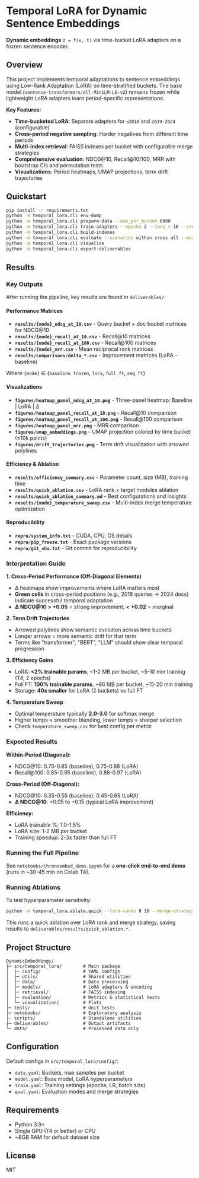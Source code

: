 # Temporal LoRA for Dynamic Sentence Embeddings

**Dynamic embeddings** `z = f(x, t)` via time-bucket LoRA adapters on a frozen sentence encoder.

## Overview

This project implements temporal adaptations to sentence embeddings using Low-Rank Adaptation (LoRA) on time-stratified buckets. The base model (`sentence-transformers/all-MiniLM-L6-v2`) remains frozen while lightweight LoRA adapters learn period-specific representations.

**Key Features:**
- **Time-bucketed LoRA**: Separate adapters for `≤2018` and `2019-2024` (configurable)
- **Cross-period negative sampling**: Harder negatives from different time periods
- **Multi-index retrieval**: FAISS indexes per bucket with configurable merge strategies
- **Comprehensive evaluation**: NDCG@10, Recall@10/100, MRR with bootstrap CIs and permutation tests
- **Visualizations**: Period heatmaps, UMAP projections, term drift trajectories

## Quickstart

```bash
pip install -r requirements.txt
python -m temporal_lora.cli env-dump
python -m temporal_lora.cli prepare-data --max_per_bucket 6000
python -m temporal_lora.cli train-adapters --epochs 2 --lora_r 16 --cross_period_negatives true
python -m temporal_lora.cli build-indexes
python -m temporal_lora.cli evaluate --scenarios within cross all --mode multi-index --merge softmax
python -m temporal_lora.cli visualize
python -m temporal_lora.cli export-deliverables
```

## Results

### Key Outputs

After running the pipeline, key results are found in `deliverables/`:

#### Performance Matrices
- **`results/{mode}_ndcg_at_10.csv`** - Query bucket × doc bucket matrices for NDCG@10
- **`results/{mode}_recall_at_10.csv`** - Recall@10 matrices  
- **`results/{mode}_recall_at_100.csv`** - Recall@100 matrices
- **`results/{mode}_mrr.csv`** - Mean reciprocal rank matrices
- **`results/comparisons/delta_*.csv`** - Improvement matrices (LoRA - baseline)

Where `{mode}` ∈ {`baseline_frozen`, `lora`, `full_ft`, `seq_ft`}

#### Visualizations
- **`figures/heatmap_panel_ndcg_at_10.png`** - Three-panel heatmap: Baseline | LoRA | Δ
- **`figures/heatmap_panel_recall_at_10.png`** - Recall@10 comparison
- **`figures/heatmap_panel_recall_at_100.png`** - Recall@100 comparison
- **`figures/heatmap_panel_mrr.png`** - MRR comparison
- **`figures/umap_embeddings.png`** - UMAP projection colored by time bucket (≤10k points)
- **`figures/drift_trajectories.png`** - Term drift visualization with arrowed polylines

#### Efficiency & Ablation
- **`results/efficiency_summary.csv`** - Parameter count, size (MB), training time
- **`results/quick_ablation.csv`** - LoRA rank × target modules ablation
- **`results/quick_ablation_summary.md`** - Best configurations and insights
- **`results/{mode}_temperature_sweep.csv`** - Multi-index merge temperature optimization

#### Reproducibility
- **`repro/system_info.txt`** - CUDA, CPU, OS details
- **`repro/pip_freeze.txt`** - Exact package versions
- **`repro/git_sha.txt`** - Git commit for reproducibility

### Interpretation Guide

**1. Cross-Period Performance (Off-Diagonal Elements)**
- Δ heatmaps show improvements where LoRA matters most
- **Green cells** in cross-period positions (e.g., 2018 queries → 2024 docs) indicate successful temporal adaptation
- **Δ NDCG@10 > +0.05** = strong improvement; **< +0.02** = marginal

**2. Term Drift Trajectories**
- Arrowed polylines show semantic evolution across time buckets
- Longer arrows = more semantic drift for that term
- Terms like "transformer", "BERT", "LLM" should show clear temporal progression

**3. Efficiency Gains**
- LoRA: **<2% trainable params**, ~1-2 MB per bucket, ~5-10 min training (T4, 2 epochs)
- Full FT: **100% trainable params**, ~86 MB per bucket, ~15-20 min training
- Storage: **40x smaller** for LoRA (2 buckets) vs full FT

**4. Temperature Sweep**
- Optimal temperature typically **2.0-3.0** for softmax merge
- Higher temps = smoother blending, lower temps = sharper selection
- Check `temperature_sweep.csv` for best config per metric

### Expected Results

**Within-Period (Diagonal):**
- NDCG@10: 0.70-0.85 (baseline), 0.75-0.88 (LoRA)
- Recall@100: 0.85-0.95 (baseline), 0.88-0.97 (LoRA)

**Cross-Period (Off-Diagonal):**
- NDCG@10: 0.35-0.55 (baseline), 0.45-0.65 (LoRA)  
- **Δ NDCG@10**: +0.05 to +0.15 (typical LoRA improvement)

**Efficiency:**
- LoRA trainable %: 1.0-1.5%
- LoRA size: 1-2 MB per bucket
- Training speedup: 2-3x faster than full FT

### Running the Full Pipeline

See `notebooks/chronoembed_demo.ipynb` for a **one-click end-to-end demo** (runs in ~30-45 min on Colab T4).

### Running Ablations

To test hyperparameter sensitivity:

```bash
python -m temporal_lora.ablate.quick --lora-ranks 8 16 --merge-strategies softmax mean --max-queries 100
```

This runs a quick ablation over LoRA rank and merge strategy, saving results to `deliverables/results/quick_ablation.*`.

## Project Structure

```
DynamicEmbeddings/
├─ src/temporal_lora/        # Main package
│  ├─ config/                # YAML configs
│  ├─ utils/                 # Shared utilities
│  ├─ data/                  # Data processing
│  ├─ models/                # LoRA adapters & encoding
│  ├─ retrieval/             # FAISS indexing
│  ├─ evaluation/            # Metrics & statistical tests
│  └─ visualization/         # Plots
├─ tests/                    # Unit tests
├─ notebooks/                # Exploratory analysis
├─ scripts/                  # Standalone utilities
├─ deliverables/             # Output artifacts
└─ data/                     # Processed data only
```

## Configuration

Default configs in `src/temporal_lora/config/`:
- `data.yaml`: Buckets, max samples per bucket
- `model.yaml`: Base model, LoRA hyperparameters
- `train.yaml`: Training settings (epochs, LR, batch size)
- `eval.yaml`: Evaluation modes and merge strategies

## Requirements

- Python 3.9+
- Single GPU (T4 or better) or CPU
- ~8GB RAM for default dataset size

## License

MIT
